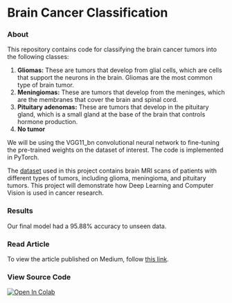 # Brain Cancer Classification


### About 

This repository contains code for classifying the brain cancer tumors into the following classes:

1. **Gliomas:** These are tumors that develop from glial cells, which are cells that support the neurons in the brain. Gliomas are the most common type of brain tumor.
2. **Meningiomas:** These are tumors that develop from the meninges, which are the membranes that cover the brain and spinal cord. 
3. **Pituitary adenomas:** These are tumors that develop in the pituitary gland, which is a small gland at the base of the brain that controls hormone production.
4. **No tumor**

We will be using the VGG11_bn convolutional neural network to fine-tuning the pre-trained weights on the dataset of interest. The code is implemented in PyTorch.

The [dataset](https://www.kaggle.com/datasets/masoudnickparvar/brain-tumor-mri-dataset) used in this project contains brain MRI scans of patients with different types of tumors, including glioma, meningioma, and pituitary tumors. This project will demonstrate how Deep Learning and Computer Vision is used in cancer research.

### Results

Our final model had a 95.88% accuracy to unseen data.

### Read Article

To view the article published on Medium, follow [this link](https://medium.com/@danya1526/classifying-brain-cancer-tumors-with-pytorch-6ff1a26164f9). 

### View Source Code

[![Open In Colab](https://colab.research.google.com/assets/colab-badge.svg)](https://colab.research.google.com/github/danplotkin/BrainCancerClassification/blob/main/brain_cancer_classification.ipynb)

